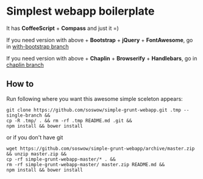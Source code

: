 Simplest webapp boilerplate
===========================
It has **CoffeeScript** + **Compass** and just it =)

If you need version with above + **Bootstrap** + **jQuery** + **FontAwesome**, go in [with-bootstrap branch](../../tree/with-bootstrap)

If you need version with above + **Chaplin** + **Browserify** + **Handlebars**, go in [chaplin branch](../../tree/chaplin)

How to
-------
Run following where you want this awesome simple sceleton appears:
```
git clone https://github.com/soswow/simple-grunt-webapp.git .tmp --single-branch &&
cp -R .tmp/ . && rm -rf .tmp README.md .git &&
npm install && bower install
```

or if you don't have git
```
wget https://github.com/soswow/simple-grunt-webapp/archive/master.zip && unzip master.zip &&
cp -rf simple-grunt-webapp-master/* . &&
rm -rf simple-grunt-webapp-master/ master.zip README.md &&
npm install && bower install
```
